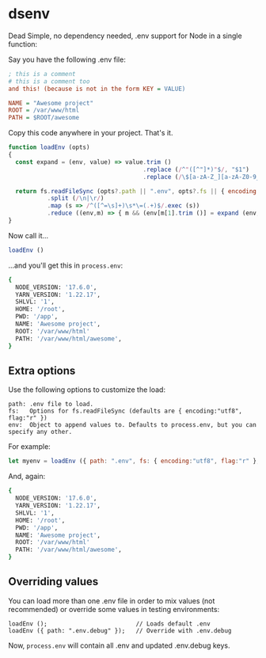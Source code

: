 # dsenv

Dead Simple, no dependency needed, .env support for Node in a single function:

Say you have the following .env file:

```ini
; this is a comment
# this is a comment too
and this! (because is not in the form KEY = VALUE)

NAME = "Awesome project"
ROOT = /var/www/html
PATH = $ROOT/awesome
```

Copy this code anywhere in your project. That's it.

```js
function loadEnv (opts)
{
  const expand = (env, value) => value.trim ()
                                      .replace (/^"([^"]*)"$/, "$1")
                                      .replace (/\$[a-zA-Z_][a-zA-Z0-9_]*/g, m => expand (env, env[m.substr (1)]));

  return fs.readFileSync (opts?.path || ".env", opts?.fs || { encoding:"utf8", flag:"r" })
           .split (/\n|\r/)
           .map (s => /^([^=\s]+)\s*\=(.+)$/.exec (s))
           .reduce ((env,m) => { m && (env[m[1].trim ()] = expand (env, m[2])); return env; }, opts?.env || process.env);
}
```

Now call it...

```js
loadEnv ()
```

...and you'll get this in ```process.env```:

```sh
{
  NODE_VERSION: '17.6.0',
  YARN_VERSION: '1.22.17',
  SHLVL: '1',
  HOME: '/root',
  PWD: '/app',
  NAME: 'Awesome project',
  ROOT: '/var/www/html'
  PATH: '/var/www/html/awesome',
}
```

## Extra options

Use the following options to customize the load:

```
path: .env file to load.
fs:   Options for fs.readFileSync (defaults are { encoding:"utf8", flag:"r" })
env:  Object to append values to. Defaults to process.env, but you can specify any other.
```

For example:

```js
let myenv = loadEnv ({ path: ".env", fs: { encoding:"utf8", flag:"r" }, env:{}});
```

And, again:

```sh
{
  NODE_VERSION: '17.6.0',
  YARN_VERSION: '1.22.17',
  SHLVL: '1',
  HOME: '/root',
  PWD: '/app',
  NAME: 'Awesome project',
  ROOT: '/var/www/html'
  PATH: '/var/www/html/awesome',
}
```

## Overriding values

You can load more than one .env file in order to mix values (not recommended) or override some values in testing environments:

```
loadEnv ();                         // Loads default .env
loadEnv ({ path: ".env.debug" });   // Override with .env.debug
```

Now, ```process.env``` will contain all .env and updated .env.debug keys.

